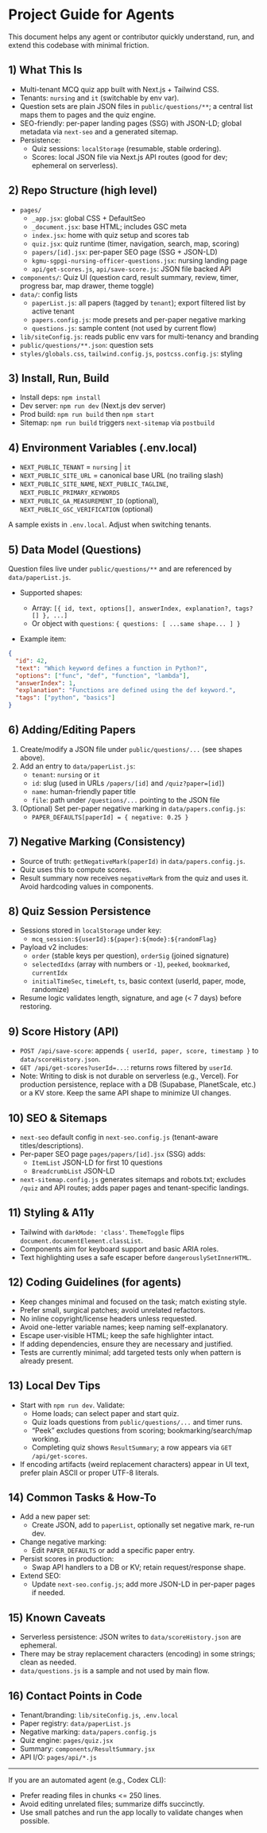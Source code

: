# Project Guide for Agents

This document helps any agent or contributor quickly understand, run, and extend this codebase with minimal friction.

## 1) What This Is

- Multi-tenant MCQ quiz app built with Next.js + Tailwind CSS.
- Tenants: `nursing` and `it` (switchable by env var).
- Question sets are plain JSON files in `public/questions/**`; a central list maps them to pages and the quiz engine.
- SEO-friendly: per-paper landing pages (SSG) with JSON-LD; global metadata via `next-seo` and a generated sitemap.
- Persistence:
  - Quiz sessions: `localStorage` (resumable, stable ordering).
  - Scores: local JSON file via Next.js API routes (good for dev; ephemeral on serverless).

## 2) Repo Structure (high level)

- `pages/`
  - `_app.jsx`: global CSS + DefaultSeo
  - `_document.jsx`: base HTML; includes GSC meta
  - `index.jsx`: home with quiz setup and scores tab
  - `quiz.jsx`: quiz runtime (timer, navigation, search, map, scoring)
  - `papers/[id].jsx`: per-paper SEO page (SSG + JSON-LD)
  - `kgmu-sgpgi-nursing-officer-questions.jsx`: nursing landing page
  - `api/get-scores.js`, `api/save-score.js`: JSON file backed API
- `components/`: Quiz UI (question card, result summary, review, timer, progress bar, map drawer, theme toggle)
- `data/`: config lists
  - `paperList.js`: all papers (tagged by `tenant`); export filtered list by active tenant
  - `papers.config.js`: mode presets and per-paper negative marking
  - `questions.js`: sample content (not used by current flow)
- `lib/siteConfig.js`: reads public env vars for multi-tenancy and branding
- `public/questions/**.json`: question sets
- `styles/globals.css`, `tailwind.config.js`, `postcss.config.js`: styling

## 3) Install, Run, Build

- Install deps: `npm install`
- Dev server: `npm run dev` (Next.js dev server)
- Prod build: `npm run build` then `npm start`
- Sitemap: `npm run build` triggers `next-sitemap` via `postbuild`

## 4) Environment Variables (.env.local)

- `NEXT_PUBLIC_TENANT` = `nursing` | `it`
- `NEXT_PUBLIC_SITE_URL` = canonical base URL (no trailing slash)
- `NEXT_PUBLIC_SITE_NAME`, `NEXT_PUBLIC_TAGLINE`, `NEXT_PUBLIC_PRIMARY_KEYWORDS`
- `NEXT_PUBLIC_GA_MEASUREMENT_ID` (optional), `NEXT_PUBLIC_GSC_VERIFICATION` (optional)

A sample exists in `.env.local`. Adjust when switching tenants.

## 5) Data Model (Questions)

Question files live under `public/questions/**` and are referenced by `data/paperList.js`.

- Supported shapes:
  - Array: `[{ id, text, options[], answerIndex, explanation?, tags?[] }, ...]`
  - Or object with `questions`: `{ questions: [ ...same shape... ] }`

- Example item:
```json
{
  "id": 42,
  "text": "Which keyword defines a function in Python?",
  "options": ["func", "def", "function", "lambda"],
  "answerIndex": 1,
  "explanation": "Functions are defined using the def keyword.",
  "tags": ["python", "basics"]
}
```

## 6) Adding/Editing Papers

1. Create/modify a JSON file under `public/questions/...` (see shapes above).
2. Add an entry to `data/paperList.js`:
   - `tenant`: `nursing` or `it`
   - `id`: slug (used in URLs `/papers/[id]` and `/quiz?paper=[id]`)
   - `name`: human-friendly paper title
   - `file`: path under `/questions/...` pointing to the JSON file
3. (Optional) Set per-paper negative marking in `data/papers.config.js`:
   - `PAPER_DEFAULTS[paperId] = { negative: 0.25 }`

## 7) Negative Marking (Consistency)

- Source of truth: `getNegativeMark(paperId)` in `data/papers.config.js`.
- Quiz uses this to compute scores.
- Result summary now receives `negativeMark` from the quiz and uses it. Avoid hardcoding values in components.

## 8) Quiz Session Persistence

- Sessions stored in `localStorage` under key:
  - `mcq_session:${userId}:${paper}:${mode}:${randomFlag}`
- Payload v2 includes:
  - `order` (stable keys per question), `orderSig` (joined signature)
  - `selectedIdxs` (array with numbers or `-1`), `peeked`, `bookmarked`, `currentIdx`
  - `initialTimeSec`, `timeLeft`, `ts`, basic context (userId, paper, mode, randomize)
- Resume logic validates length, signature, and age (< 7 days) before restoring.

## 9) Score History (API)

- `POST /api/save-score`: appends `{ userId, paper, score, timestamp }` to `data/scoreHistory.json`.
- `GET /api/get-scores?userId=...`: returns rows filtered by `userId`.
- Note: Writing to disk is not durable on serverless (e.g., Vercel). For production persistence, replace with a DB (Supabase, PlanetScale, etc.) or a KV store. Keep the same API shape to minimize UI changes.

## 10) SEO & Sitemaps

- `next-seo` default config in `next-seo.config.js` (tenant-aware titles/descriptions).
- Per-paper SEO page `pages/papers/[id].jsx` (SSG) adds:
  - `ItemList` JSON-LD for first 10 questions
  - `BreadcrumbList` JSON-LD
- `next-sitemap.config.js` generates sitemaps and robots.txt; excludes `/quiz` and API routes; adds paper pages and tenant-specific landings.

## 11) Styling & A11y

- Tailwind with `darkMode: 'class'`. `ThemeToggle` flips `document.documentElement.classList`.
- Components aim for keyboard support and basic ARIA roles.
- Text highlighting uses a safe escaper before `dangerouslySetInnerHTML`.

## 12) Coding Guidelines (for agents)

- Keep changes minimal and focused on the task; match existing style.
- Prefer small, surgical patches; avoid unrelated refactors.
- No inline copyright/license headers unless requested.
- Avoid one-letter variable names; keep naming self-explanatory.
- Escape user-visible HTML; keep the safe highlighter intact.
- If adding dependencies, ensure they are necessary and justified.
- Tests are currently minimal; add targeted tests only when pattern is already present.

## 13) Local Dev Tips

- Start with `npm run dev`. Validate:
  - Home loads; can select paper and start quiz.
  - Quiz loads questions from `public/questions/...` and timer runs.
  - “Peek” excludes questions from scoring; bookmarking/search/map working.
  - Completing quiz shows `ResultSummary`; a row appears via `GET /api/get-scores`.
- If encoding artifacts (weird replacement characters) appear in UI text, prefer plain ASCII or proper UTF-8 literals.

## 14) Common Tasks & How-To

- Add a new paper set:
  - Create JSON, add to `paperList`, optionally set negative mark, re-run dev.
- Change negative marking:
  - Edit `PAPER_DEFAULTS` or add a specific paper entry.
- Persist scores in production:
  - Swap API handlers to a DB or KV; retain request/response shape.
- Extend SEO:
  - Update `next-seo.config.js`; add more JSON-LD in per-paper pages if needed.

## 15) Known Caveats

- Serverless persistence: JSON writes to `data/scoreHistory.json` are ephemeral.
- There may be stray replacement characters (encoding) in some strings; clean as needed.
- `data/questions.js` is a sample and not used by main flow.


## 16) Contact Points in Code

- Tenant/branding: `lib/siteConfig.js`, `.env.local`
- Paper registry: `data/paperList.js`
- Negative marking: `data/papers.config.js`
- Quiz engine: `pages/quiz.jsx`
- Summary: `components/ResultSummary.jsx`
- API I/O: `pages/api/*.js`

---

If you are an automated agent (e.g., Codex CLI):
- Prefer reading files in chunks <= 250 lines.
- Avoid editing unrelated files; summarize diffs succinctly.
- Use small patches and run the app locally to validate changes when possible.
